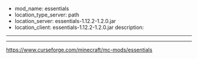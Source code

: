 - mod_name: essentials
- location_type_server: path
- location_server: essentials-1.12.2-1.2.0.jar
- location_client: essentials-1.12.2-1.2.0.jar
description:
---
---
https://www.curseforge.com/minecraft/mc-mods/essentials